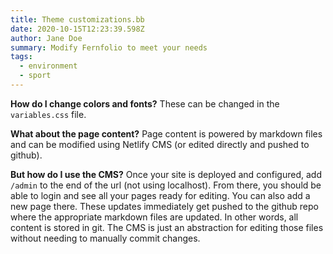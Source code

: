```yaml
---
title: Theme customizations.bb
date: 2020-10-15T12:23:39.598Z
author: Jane Doe
summary: Modify Fernfolio to meet your needs
tags:
  - environment
  - sport
---
```


**How do I change colors and fonts?**
These can be changed in the `variables.css` file.

**What about the page content?**
Page content is powered by markdown files and can be modified using Netlify CMS (or edited directly and pushed to github).

**But how do I use the CMS?**
Once your site is deployed and configured, add `/admin` to the end of the url (not using localhost). From there, you should be able to login and see all your pages ready for editing. You can also add a new page there. These updates immediately get pushed to the github repo where the appropriate markdown files are updated. In other words, all content is stored in git. The CMS is just an abstraction for editing those files without needing to manually commit changes.